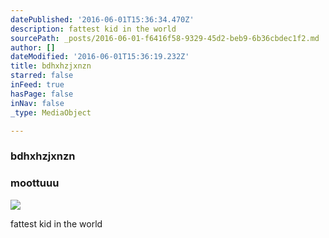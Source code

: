 ```yaml
---
datePublished: '2016-06-01T15:36:34.470Z'
description: fattest kid in the world
sourcePath: _posts/2016-06-01-f6416f58-9329-45d2-beb9-6b36cbdec1f2.md
author: []
dateModified: '2016-06-01T15:36:19.232Z'
title: bdhxhzjxnzn
starred: false
inFeed: true
hasPage: false
inNav: false
_type: MediaObject

---
```

### bdhxhzjxnzn

### moottuuu
![](https://the-grid-user-content.s3-us-west-2.amazonaws.com/0cc29ff3-1cd7-4d6b-8bb6-fc8b6c4d9a4b.jpg)

fattest kid in the world